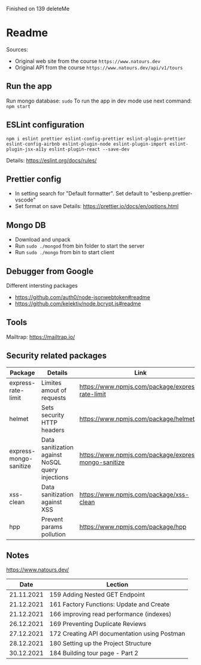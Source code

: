 Finished on 139 deleteMe

# Readme

Sources:

- Original web site from the course `https://www.natours.dev`
- Original API from the course `https://www.natours.dev/api/v1/tours`

## Run the app

Run mongo database: `sudo`
To run the app in dev mode use next command: `npm start`

## ESLint configuration

`npm i eslint prettier eslint-config-prettier eslint-plugin-prettier eslint-config-airbnb eslint-plugin-node eslint-plugin-import eslint-plugin-jsx-a11y eslint-plugin-react --save-dev`

Details: https://eslint.org/docs/rules/

## Prettier config

- In setting search for "Default formatter". Set default to "esbenp.prettier-vscode"
- Set format on save
  Details: https://prettier.io/docs/en/options.html

## Mongo DB

- Download and unpack
- Run `sudo ./mongod` from bin folder to start the server
- Run `sudo ./mongo` from bin to start client

## Debugger from Google

Different intersting packages

- https://github.com/auth0/node-jsonwebtoken#readme
- https://github.com/kelektiv/node.bcrypt.js#readme

## Tools

Mailtrap: https://mailtrap.io/

## Security related packages

| Package                | Details                                          | Link                                                 |
| ---------------------- | ------------------------------------------------ | ---------------------------------------------------- |
| express-rate-limit     | Limites amout of requests                        | https://www.npmjs.com/package/express-rate-limit     |
| helmet                 | Sets security HTTP headers                       | https://www.npmjs.com/package/helmet                 |
| express-mongo-sanitize | Data sanitization against NoSQL query injections | https://www.npmjs.com/package/express-mongo-sanitize |
| xss-clean              | Data sanitization against XSS                    | https://www.npmjs.com/package/xss-clean              |
| hpp                    | Prevent params pollution                         | https://www.npmjs.com/package/hpp                    |

## Notes

https://www.natours.dev/

| Date       | Lection                                      |
| ---------- | -------------------------------------------- |
| 21.11.2021 | 159 Adding Nested GET Endpoint               |
| 21.12.2021 | 161 Factory Functions: Update and Create     |
| 21.12.2021 | 166 improving read performance (indexes)     |
| 26.12.2021 | 169 Preventing Duplicate Reviews             |
| 27.12.2021 | 172 Creating API documentation using Postman |
| 28.12.2021 | 180 Setting up the Project Structure         |
| 30.12.2021 | 184 Building tour page - Part 2              |
